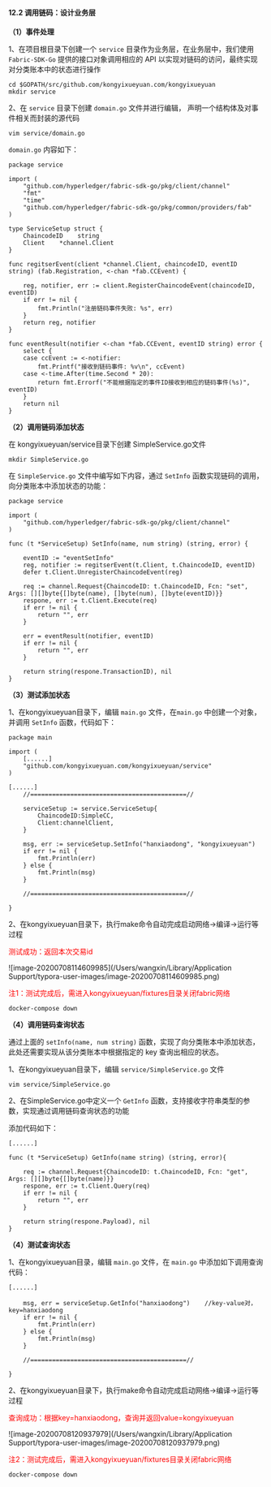 #### 12.2 调用链码：设计业务层

**（1）事件处理**

1、在项目根目录下创建一个 `service` 目录作为业务层，在业务层中，我们使用 `Fabric-SDK-Go` 提供的接口对象调用相应的 API 以实现对链码的访问，最终实现对分类账本中的状态进行操作

```
cd $GOPATH/src/github.com/kongyixueyuan.com/kongyixueyuan
mkdir service
```

2、在 `service` 目录下创建 `domain.go` 文件并进行编辑， 声明一个结构体及对事件相关而封装的源代码

```
vim service/domain.go
```

`domain.go` 内容如下：

```
package service

import (
    "github.com/hyperledger/fabric-sdk-go/pkg/client/channel"
    "fmt"
    "time"
    "github.com/hyperledger/fabric-sdk-go/pkg/common/providers/fab"
)

type ServiceSetup struct {
    ChaincodeID    string
    Client    *channel.Client
}

func regitserEvent(client *channel.Client, chaincodeID, eventID string) (fab.Registration, <-chan *fab.CCEvent) {

    reg, notifier, err := client.RegisterChaincodeEvent(chaincodeID, eventID)
    if err != nil {
        fmt.Println("注册链码事件失败: %s", err)
    }
    return reg, notifier
}

func eventResult(notifier <-chan *fab.CCEvent, eventID string) error {
    select {
    case ccEvent := <-notifier:
        fmt.Printf("接收到链码事件: %v\n", ccEvent)
    case <-time.After(time.Second * 20):
        return fmt.Errorf("不能根据指定的事件ID接收到相应的链码事件(%s)", eventID)
    }
    return nil
}
```



**（2）调用链码添加状态**

在 kongyixueyuan/service目录下创建 SimpleService.go文件

```
mkdir SimpleService.go
```

在 `SimpleService.go` 文件中编写如下内容，通过 `SetInfo` 函数实现链码的调用，向分类账本中添加状态的功能：

```
package service

import (
    "github.com/hyperledger/fabric-sdk-go/pkg/client/channel"
)

func (t *ServiceSetup) SetInfo(name, num string) (string, error) {

    eventID := "eventSetInfo"
    reg, notifier := regitserEvent(t.Client, t.ChaincodeID, eventID)
    defer t.Client.UnregisterChaincodeEvent(reg)

    req := channel.Request{ChaincodeID: t.ChaincodeID, Fcn: "set", Args: [][]byte{[]byte(name), []byte(num), []byte(eventID)}}
    respone, err := t.Client.Execute(req)
    if err != nil {
        return "", err
    }

    err = eventResult(notifier, eventID)
    if err != nil {
        return "", err
    }

    return string(respone.TransactionID), nil
}
```



**（3）测试添加状态**

1、在kongyixueyuan目录下，编辑 `main.go` 文件，在`main.go` 中创建一个对象，并调用 `SetInfo` 函数，代码如下：

```
package main

import (
    [......]
    "github.com/kongyixueyuan.com/kongyixueyuan/service"
)

[......]
    //===========================================//

    serviceSetup := service.ServiceSetup{
        ChaincodeID:SimpleCC,
        Client:channelClient,
    }

    msg, err := serviceSetup.SetInfo("hanxiaodong", "kongyixueyuan")
    if err != nil {
        fmt.Println(err)
    } else {
        fmt.Println(msg)
    }

    //===========================================//

}
```

2、在kongyixueyuan目录下，执行make命令自动完成启动网络→编译→运行等过程

<font color=red>测试成功：返回本次交易id</font>

![image-20200708114609985](/Users/wangxin/Library/Application Support/typora-user-images/image-20200708114609985.png)

<font color=red>注1：测试完成后，需进入kongyixueyuan/fixtures目录关闭fabric网络</font>

```
docker-compose down
```



**（4）调用链码查询状态**

通过上面的 `setInfo(name, num string)` 函数，实现了向分类账本中添加状态，此处还需要实现从该分类账本中根据指定的 key 查询出相应的状态。

1、在kongyixueyuan目录下，编辑 `service/SimpleService.go` 文件

```
vim service/SimpleService.go
```

2、在SimpleService.go中定义一个 `GetInfo` 函数，支持接收字符串类型的参数，实现通过调用链码查询状态的功能

添加代码如下：

```
[......]

func (t *ServiceSetup) GetInfo(name string) (string, error){

    req := channel.Request{ChaincodeID: t.ChaincodeID, Fcn: "get", Args: [][]byte{[]byte(name)}}
    respone, err := t.Client.Query(req)
    if err != nil {
        return "", err
    }

    return string(respone.Payload), nil
}
```



**（4）测试查询状态**

1、在kongyixueyuan目录，编辑 `main.go` 文件，在 `main.go` 中添加如下调用查询代码：

```
[......]

    msg, err = serviceSetup.GetInfo("hanxiaodong")    //key-value对，key=hanxiaodong
    if err != nil {
        fmt.Println(err)
    } else {
        fmt.Println(msg)
    }

    //===========================================//

}
```

2、在kongyixueyuan目录下，执行make命令自动完成启动网络→编译→运行等过程

<font color=red>查询成功：根据key=hanxiaodong，查询并返回value=kongyixueyuan</font>

![image-20200708120937979](/Users/wangxin/Library/Application Support/typora-user-images/image-20200708120937979.png)

<font color=red>注2：测试完成后，需进入kongyixueyuan/fixtures目录关闭fabric网络</font>

```
docker-compose down
```

